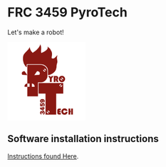 # FRC 3459 PyroTech
Let's make a robot!

<img align="top" width=175 src="img/PT_Logo_250.png" />


## Software installation instructions

[Instructions found Here](https://wpilib.screenstepslive.com/s/4485/m/13503).
